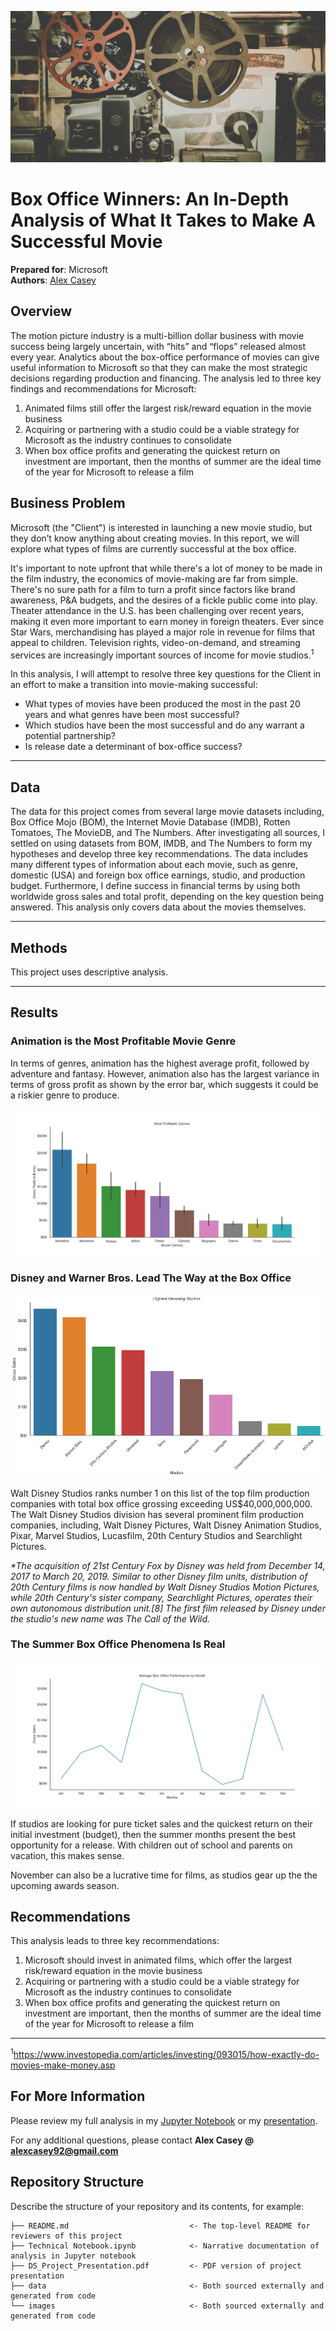 ![movie_banner](./images/movie_reel.jpg)


# Box Office Winners: An In-Depth Analysis of What It Takes to Make A Successful Movie

**Prepared for**: Microsoft<br />
**Authors**: [Alex Casey](mailto:alexcasey92@gmail.com)

## Overview

The motion picture industry is a multi-billion dollar business with movie success being largely uncertain, with “hits” and “flops” released almost every year. Analytics about the box-office performance of movies can give useful information to Microsoft so that they can make the most strategic decisions regarding production and financing. The analysis led to three key findings and recommendations for Microsoft:

1. Animated films still offer the largest risk/reward equation in the movie business
2. Acquiring or partnering with a studio could be a viable strategy for Microsoft as the industry continues to consolidate
3. When box office profits and generating the quickest return on investment are important, then the months of summer are the ideal time of the year for Microsoft to release a film


## Business Problem

Microsoft (the "Client") is interested in launching a new movie studio, but they don’t know anything about creating movies. In this report, we will explore what types of films are currently successful at the box office.

It's important to note upfront that while there's a lot of money to be made in the film industry, the economics of movie-making are far from simple. There's no sure path for a film to turn a profit since factors like brand awareness, P&A budgets, and the desires of a fickle public come into play. Theater attendance in the U.S. has been challenging over recent years, making it even more important to earn money in foreign theaters. Ever since Star Wars, merchandising has played a major role in revenue for films that appeal to children. Television rights, video-on-demand, and streaming services are increasingly important sources of income for movie studios.<sup>1</sup>

In this analysis, I will attempt to resolve three key questions for the Client in an effort to make a transition into movie-making successful:

* What types of movies have been produced the most in the past 20 years and what genres have been most successful?
* Which studios have been the most successful and do any warrant a potential partnership?
* Is release date a determinant of box-office success?

***

## Data

The data for this project comes from several large movie datasets including, Box Office Mojo (BOM), the Internet Movie Database (IMDB), Rotten Tomatoes, The MovieDB, and The Numbers. After investigating all sources, I settled on using datasets from BOM, IMDB, and The Numbers to form my hypotheses and develop three key recommendations. The data includes many different types of information about each movie, such as genre, domestic (USA) and foreign box office earnings, studio, and production budget. Furthermore, I define success in financial terms by using both worldwide gross sales and total profit, depending on the key question being answered. This analysis only covers data about the movies themselves.

***

## Methods

This project uses descriptive analysis. 

***

## Results

### Animation is the Most Profitable Movie Genre

In terms of genres, animation has the highest average profit, followed by adventure and fantasy. However, animation also has the largest variance in terms of gross profit as shown by the error bar, which suggests it could be a riskier genre to produce. 

![Most Profitable Genres](./images/Most_Profitable_Genres.png)

### Disney and Warner Bros. Lead The Way at the Box Office

![Highest Grossing Studios](./images/Highest_Grossing_Studios.png)


Walt Disney Studios ranks number 1 on this list of the top film production companies with total box office grossing exceeding US$40,000,000,000. The Walt Disney Studios division has several prominent film production companies, including, Walt Disney Pictures, Walt Disney Animation Studios, Pixar, Marvel Studios, Lucasfilm, 20th Century Studios and Searchlight Pictures.

<i>*The acquisition of 21st Century Fox by Disney was held from December 14, 2017 to March 20, 2019. Similar to other Disney film units, distribution of 20th Century films is now handled by Walt Disney Studios Motion Pictures, while 20th Century's sister company, Searchlight Pictures, operates their own autonomous distribution unit.[8] The first film released by Disney under the studio's new name was The Call of the Wild.</i>

### The Summer Box Office Phenomena Is Real


![Most Profitable Genres](./images/Box_Office_Performance_Month.png)

If studios are looking for pure ticket sales and the quickest return on their initial investment (budget), then the summer months present the best opportunity for a release. With children out of school and parents on vacation, this makes sense. 

November can also be a lucrative time for films, as studios gear up the the upcoming awards season.

## Recommendations

This analysis leads to three key recommendations:

1. Microsoft should invest in animated films, which offer the largest risk/reward equation in the movie business
2. Acquiring or partnering with a studio could be a viable strategy for Microsoft as the industry continues to consolidate
3. When box office profits and generating the quickest return on investment are important, then the months of summer are the ideal time of the year for Microsoft to release a film
***
<sup>1</sup>https://www.investopedia.com/articles/investing/093015/how-exactly-do-movies-make-money.asp
## For More Information

Please review my full analysis in my [Jupyter Notebook](Technical-Notebook.ipynb) or my [presentation](./DS_Project_Presentation.pdf).

For any additional questions, please contact **Alex Casey @ alexcasey92@gmail.com**

## Repository Structure

Describe the structure of your repository and its contents, for example:

```
├── README.md                           <- The top-level README for reviewers of this project
├── Technical Notebook.ipynb            <- Narrative documentation of analysis in Jupyter notebook
├── DS_Project_Presentation.pdf         <- PDF version of project presentation
├── data                                <- Both sourced externally and generated from code
└── images                              <- Both sourced externally and generated from code
```
